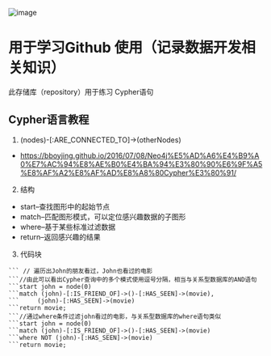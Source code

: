 ![image](https://github.com/user-attachments/assets/8199e872-9957-4c94-8935-5d2db7433cb3)
# 用于学习Github 使用（记录数据开发相关知识）
此存储库（repository）用于练习 Cypher语句
## Cypher语言教程
1. (nodes)-[:ARE_CONNECTED_TO]->(otherNodes)
*  <https://bboyjing.github.io/2016/07/08/Neo4j%E5%AD%A6%E4%B9%A0%E7%AC%94%E8%AE%B0%E4%BA%94%E3%80%90%E6%9F%A5%E8%AF%A2%E8%AF%AD%E8%A8%80Cypher%E3%80%91/>
2. 结构
*  start–查找图形中的起始节点
*  match–匹配图形模式，可以定位感兴趣数据的子图形
*  where–基于某些标准过滤数据
*  return–返回感兴趣的结果
3. 代码块
``` //遍历出John的朋友看过，John也看过的电影
``` // 遍历出John的朋友看过，John也看过的电影
```//由此可以看出Cypher查询中的多个模式使用逗号分隔，相当与关系型数据库的AND语句
```start john = node(0)
```match (john)-[:IS_FRIEND_OF]->()-[:HAS_SEEN]->(movie),
```     (john)-[:HAS_SEEN]->(movie)
```return movie;
```//通过where条件过滤john看过的电影，与关系型数据库的where语句类似
```start john = node(0)
```match (john)-[:IS_FRIEND_OF]->()-[:HAS_SEEN]->(movie)
```where NOT (john)-[:HAS_SEEN]->(movie)
```return movie;

